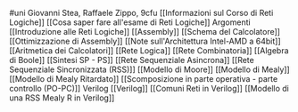 #uni 
Giovanni Stea, Raffaele Zippo, 9cfu
[[Informazioni sul Corso di Reti Logiche]] 
[[Cosa saper fare all'esame di Reti Logiche]] 
Argomenti
[[Introduzione alle Reti Logiche]] 
[[Assembly]] 
[[Schema del Calcolatore]] 
[[Ottimizzazione di Assembly]] 
[[Note sull'Architettura Intel-AMD a 64bit]] 
[[Aritmetica dei Calcolatori]] 
[[Rete Logica]] 
[[Rete Combinatoria]] 
[[Algebra di Boole]] 
[[Sintesi SP - PS]] 
[[Rete Sequenziale Asincrona]] 
[[Rete Sequenziale Sincronizzata (RSS)]] 
[[Modello di Moore]] 
[[Modello di Mealy]] 
[[Modello di Mealy Ritardato]] 
[[Scomposizione in parte operativa - parte controllo (PO-PC)]] 
Verilog
[[Verilog]] 
[[Comuni Reti in Verilog]] 
[[Modello di una RSS Mealy R in Verilog]] 